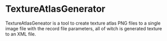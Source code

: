 TextureAtlasGenerator
=====================
TextureAtlasGeneator is a tool to create texture atlas PNG files to a single image file with the record file parameters, all of witch is generated texture to an XML file.
